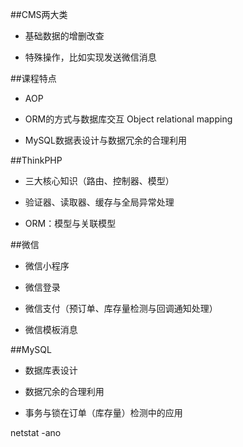 ##CMS两大类

- 基础数据的增删改查

- 特殊操作，比如实现发送微信消息




##课程特点

- AOP

- ORM的方式与数据库交互 Object relational mapping

- MySQL数据表设计与数据冗余的合理利用




##ThinkPHP

- 三大核心知识（路由、控制器、模型）

- 验证器、读取器、缓存与全局异常处理

- ORM：模型与关联模型





##微信

- 微信小程序

- 微信登录

- 微信支付（预订单、库存量检测与回调通知处理）

- 微信模板消息




##MySQL

- 数据库表设计

- 数据冗余的合理利用

- 事务与锁在订单（库存量）检测中的应用




netstat -ano







